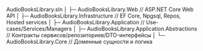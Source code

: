 AudioBooksLibrary.sln
│
├─ AudioBooksLibrary.Web                      // ASP.NET Core Web API
│
├─ AudioBooksLibrary.Infrastructure           // EF Core, Npgsql, Repos, Hosted services
│
├─ AudioBooksLibrary.Application              // Use-cases/Services/Managers
│
├─ AudioBooksLibrary.Application.Abstractions // Контракты сервисов/репозиториев/DTO-интерфейсы
│
└─ AudioBooksLibrary.Core                     // Доменные сущности и логика
